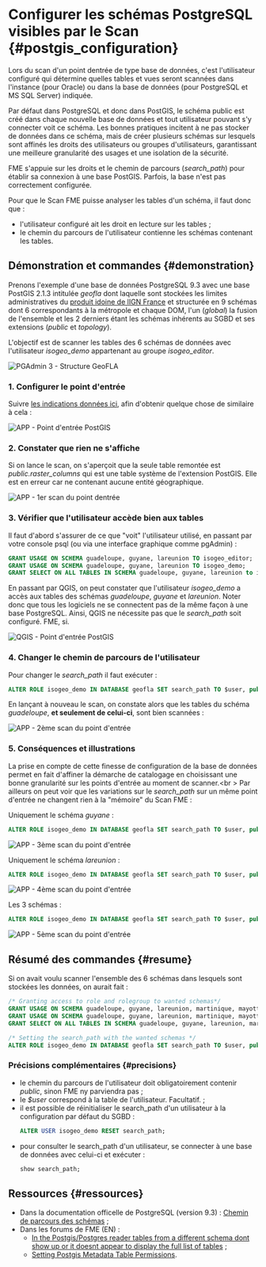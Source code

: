 # Configurer les schémas PostgreSQL visibles par le Scan {#postgis_configuration}

Lors du scan d'un point dentrée de type base de données, c'est l'utilisateur configuré qui détermine quelles tables et vues seront scannées dans l'instance (pour Oracle) ou dans la base de données (pour PostgreSQL et MS SQL Server) indiquée.

Par défaut dans PostgreSQL et donc dans PostGIS, le schéma public est créé dans chaque nouvelle base de données et tout utilisateur pouvant s'y connecter voit ce schéma. Les bonnes pratiques incitent à ne pas stocker de données dans ce schéma, mais de créer plusieurs schémas sur lesquels sont affinés les droits des utilisateurs ou groupes d'utilisateurs, garantissant une meilleure granularité des usages et une isolation de la sécurité.

FME s'appuie sur les droits et le chemin de parcours (*search_path*) pour établir sa connexion à une base PostGIS. Parfois, la base n'est pas correctement configurée.

Pour que le Scan FME puisse analyser les tables d'un schéma, il faut donc que :
* l'utilisateur configuré ait les droit en lecture sur les tables ;
* le chemin du parcours de l'utilisateur contienne les schémas contenant les tables.

## Démonstration et commandes {#demonstration}

Prenons l'exemple d'une base de données PostgreSQL 9.3 avec une base PostGIS 2.1.3 intitulée *geofla* dont laquelle sont stockées les limites administratives du [produit idoine de lIGN France](http://professionnels.ign.fr/geofla) et structurée en 9 schémas dont 6 correspondants à la métropole et chaque DOM, l'un (*global*) la fusion de l'ensemble et les 2 derniers étant les schémas inhérents au SGBD et ses extensions (*public* et *topology*).

L'objectif est de scanner les tables des 6 schémas de données avec l'utilisateur *isogeo_demo* appartenant au groupe *isogeo_editor*.

![PGAdmin 3 - Structure GeoFLA](/assets/annex_scanPostGIS_db_geofla.png "Structure de la base de données GeoFLA dans PgAdmin")

### 1. Configurer le point d'entrée 

Suivre [les indications données ici](/assets/new_db.html), afin d'obtenir quelque chose de similaire à cela :

![APP - Point d'entrée PostGIS](/assets/annex_scanPostGIS_entryPoint_geofla.png)

### 2. Constater que rien ne s'affiche

Si on lance le scan, on s'aperçoit que la seule table remontée est *public.raster_columns* qui est une table système de l'extension PostGIS. Elle est en erreur car ne contenant aucune entité géographique.

![APP - 1er scan du point dentrée](/assets/annex_scanPostGIS_scan0.png)

### 3. Vérifier que l'utilisateur accède bien aux tables

Il faut d'abord s'assurer de ce que "voit" l'utilisateur utilisé, en passant par votre console psql (ou via une interface graphique comme pgAdmin) :
```sql
GRANT USAGE ON SCHEMA guadeloupe, guyane, lareunion TO isogeo_editor;
GRANT USAGE ON SCHEMA guadeloupe, guyane, lareunion TO isogeo_demo;
GRANT SELECT ON ALL TABLES IN SCHEMA guadeloupe, guyane, lareunion to isogeo_demo;
```
En passant par QGIS, on peut constater que l'utilisateur *isogeo_demo* a accès aux tables des schémas *guadeloupe*, *guyane* et *lareunion*. Noter donc que tous les logiciels ne se connectent pas de la même façon à une base PostgreSQL. Ainsi, QGIS ne nécessite pas que le *search_path* soit configuré. FME, si.

![QGIS - Point d'entrée PostGIS](/assets/annex_scanPostGIS_grant_user_ok_qgis.png)

### 4. Changer le chemin de parcours de l'utilisateur

Pour changer le *search_path* il faut exécuter :
```sql
ALTER ROLE isogeo_demo IN DATABASE geofla SET search_path TO $user, public, guadeloupe;
```
En lançant à nouveau le scan, on constate alors que les tables du schéma *guadeloupe*, **et seulement de celui-ci**, sont bien scannées :

![APP - 2ème scan du point d'entrée](/assets/annex_scanPostGIS_scan1_guadeloupe.png)

### 5. Conséquences et illustrations

La prise en compte de cette finesse de configuration de la base de données permet en fait d'affiner la démarche de catalogage en choisissant une bonne granularité sur les points d'entrée au moment de scanner.<br \>
Par ailleurs on peut voir que les variations sur le *search_path*  sur un même point d'entrée ne changent rien à la "mémoire" du Scan FME :

Uniquement le schéma *guyane* :
```sql
ALTER ROLE isogeo_demo IN DATABASE geofla SET search_path TO $user, public, guyane;
```

![APP - 3ème scan du point d'entrée](/assets/annex_scanPostGIS_scan2_guyane.png)

Uniquement le schéma *lareunion* :
```sql
ALTER ROLE isogeo_demo IN DATABASE geofla SET search_path TO $user, public, lareunion;
```

![APP - 4ème scan du point d'entrée](/assets/annex_scanPostGIS_scan3_lareunion.png)

Les 3 schémas :
```sql
ALTER ROLE isogeo_demo IN DATABASE geofla SET search_path TO $user, public, guadeloupe, guyane, lareunion;
```

![APP - 5ème scan du point d'entrée](/assets/annex_scanPostGIS_scan4_all.png)

## Résumé des commandes {#resume}

Si on avait voulu scanner l'ensemble des 6 schémas dans lesquels sont stockées les données, on aurait fait :

```sql
/* Granting access to role and rolegroup to wanted schemas*/
GRANT USAGE ON SCHEMA guadeloupe, guyane, lareunion, martinique, mayotte, metropole TO isogeo_editor;
GRANT USAGE ON SCHEMA guadeloupe, guyane, lareunion, martinique, mayotte, metropole TO isogeo_demo;
GRANT SELECT ON ALL TABLES IN SCHEMA guadeloupe, guyane, lareunion, martinique, mayotte, metropole to isogeo_demo;

/* Setting the search_path with the wanted schemas */
ALTER ROLE isogeo_demo IN DATABASE geofla SET search_path TO $user, public, guadeloupe, guyane, lareunion, martinique, mayotte, metropole;
```

### Précisions complémentaires {#precisions}

* le chemin du parcours de l'utilisateur doit obligatoirement contenir *public*, sinon FME ny parviendra pas ;
* le *$user* correspond à la table de l'utilisateur. Facultatif. ;
* il est possible de réinitialiser le search_path d'un utilisateur à la configuration par défaut du SGBD :
    ```sql
    ALTER USER isogeo_demo RESET search_path;
    ```
* pour consulter le search_path d'un utilisateur, se connecter à une base de données avec celui-ci et exécuter :
    ```sql
    show search_path;
    ```

## Ressources {#ressources}

* Dans la documentation officelle de PostgreSQL (version 9.3) : [Chemin de parcours des schémas](http://docs.postgresql.fr/9.3/ddl-schemas.html#ddl-schemas-path) ;
* Dans les forums de FME (EN) :
    * [In the Postgis/Postgres reader tables from a different schema dont show up or it doesnt appear to display the full list of tables](https://knowledge.safe.com/articles/480/in-the-postgispostgres-reader-tables-from-a-differ.html) ;
    * [Setting Postgis Metadata Table Permissions](https://knowledge.safe.com/articles/420/setting-postgis-metadata-table-permissions.html).
